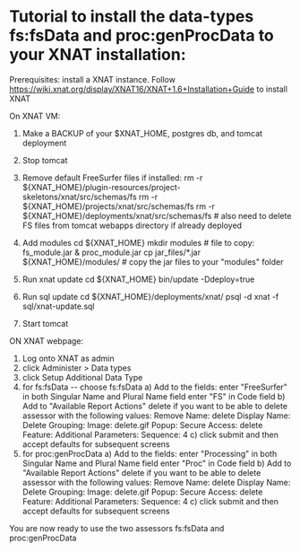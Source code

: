 Tutorial to install the data-types fs:fsData and proc:genProcData to your XNAT installation:
===

Prerequisites: install a XNAT instance.
  Follow https://wiki.xnat.org/display/XNAT16/XNAT+1.6+Installation+Guide to install XNAT

On XNAT VM:
  1) Make a BACKUP of your $XNAT_HOME, postgres db, and tomcat deployment
  2) Stop tomcat
  3) Remove default FreeSurfer files if installed:
    rm -r ${XNAT_HOME}/plugin-resources/project-skeletons/xnat/src/schemas/fs
    rm -r ${XNAT_HOME}/projects/xnat/src/schemas/fs
    rm -r ${XNAT_HOME}/deployments/xnat/src/schemas/fs
    # also need to delete FS files from tomcat webapps directory if already deployed
  
  4) Add modules
    cd ${XNAT_HOME}
    mkdir modules
    # file to copy: fs_module.jar & proc_module.jar
    cp jar_files/*.jar ${XNAT_HOME}/modules/  # copy the jar files to your "modules" folder
  
  5) Run xnat update
    cd ${XNAT_HOME}
    bin/update -Ddeploy=true

  6) Run sql update
    cd ${XNAT_HOME}/deployments/xnat/
    psql -d xnat -f sql/xnat-update.sql

  7) Start tomcat

ON XNAT webpage:
  1) Log onto XNAT as admin
  2) click Administer > Data types
  3) click Setup Additional Data Type
  4) for fs:fsData -- choose fs:fsData
    a) Add to the fields:
      enter "FreeSurfer" in both Singular Name and Plural Name field
      enter "FS" in Code field
    b) Add to "Available Report Actions" delete if you want to be able to delete assessor with the following values:
      Remove Name: delete
      Display Name: Delete
      Grouping: 
      Image: delete.gif
      Popup: 
      Secure Access: delete
      Feature:
      Additional Parameters:
      Sequence: 4
    c) click submit and then accept defaults for subsequent screens
  5) for proc:genProcData
    a) Add to the fields:
      enter "Processing" in both Singular Name and Plural Name field
      enter "Proc" in Code field
    b) Add to "Available Report Actions" delete if you want to be able to delete assessor with the following values:
      Remove Name: delete
      Display Name: Delete
      Grouping: 
      Image: delete.gif
      Popup: 
      Secure Access: delete
      Feature:
      Additional Parameters:
      Sequence: 4
    c) click submit and then accept defaults for subsequent screens

You are now ready to use the two assessors fs:fsData and proc:genProcData
